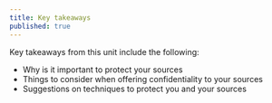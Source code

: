 ```yaml
---
title: Key takeaways
published: true
---
```

Key takeaways from this unit include the following:
- Why is it important to protect your sources
- Things to consider when offering confidentiality to your sources
- Suggestions on techniques to protect you and your sources